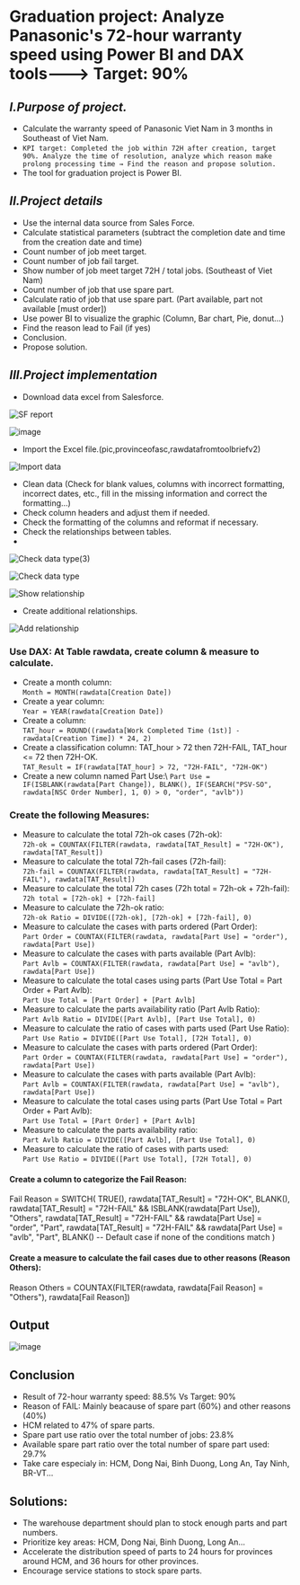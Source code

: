 # Graduation project: Analyze Panasonic's 72-hour warranty speed using Power BI and DAX tools---> Target: 90%
## *I.Purpose of project.*
- Calculate the warranty speed of Panasonic Viet Nam in 3 months in Southeast of Viet Nam.
- `KPI target: Completed the job within 72H after creation, target 90%. Analyze the time of resolution, analyze which reason make prolong processing time → Find the reason and propose solution.`
- The tool for graduation project is Power BI.
## *II.Project details*

- Use the internal data source from Sales Force.
- Calculate statistical parameters (subtract the completion date and time from the creation date and time)
- Count number of job meet target.
- Count number of job fail target.
- Show number of job meet target 72H / total jobs. (Southeast of Viet Nam)
- Count number of job that use spare part.
- Calculate ratio of job that use spare part. (Part available, part not available [must order])
- Use power BI to visualize the graphic (Column, Bar chart, Pie, donut…)
- Find the reason lead to Fail (if yes)
- Conclusion.
- Propose solution.
  
## *III.Project implementation*

- Download data excel from Salesforce.

![SF report](https://github.com/user-attachments/assets/81971f58-4d62-47d4-ba13-504ac92df2b1)

![image](https://github.com/user-attachments/assets/8e12ee6d-ee94-46a0-b790-9b026a16930e)

- Import the Excel file.(pic,provinceofasc,rawdatafromtoolbriefv2)

![Import data](https://github.com/user-attachments/assets/c42fb116-8e02-4d5a-bb34-aad74d4a5a21)

- Clean data (Check for blank values, columns with incorrect formatting, incorrect dates, etc., fill in the missing information and correct the formatting...)
- Check column headers and adjust them if needed.
- Check the formatting of the columns and reformat if necessary. 
- Check the relationships between tables.
- 
![Check data type(3)](https://github.com/user-attachments/assets/7de0126a-eac1-473e-866c-f6d94a683b91)

![Check data type](https://github.com/user-attachments/assets/70d7ac0b-ab50-409e-b3f9-f8f62a26ad85)

![Show relationship](https://github.com/user-attachments/assets/18446141-45fa-4fbe-a5f7-adb9e6899ec5)

- Create additional relationships. 

![Add relationship](https://github.com/user-attachments/assets/b0d6c05a-1027-424a-b1ed-1c7532d0fc9d)

### Use DAX: At Table rawdata, create column & measure to calculate.
- Create a month column:\
```Month = MONTH(rawdata[Creation Date])```
- Create a year column:\
```Year = YEAR(rawdata[Creation Date])```
- Create a column:\
```TAT_hour = ROUND((rawdata[Work Completed Time (1st)] - rawdata[Creation Time]) * 24, 2)```
- Create a classification column: TAT_hour > 72 then 72H-FAIL, TAT_hour <= 72 then 72H-OK.\
```TAT_Result = IF(rawdata[TAT_hour] > 72, "72H-FAIL", "72H-OK")```
- Create a new column named Part Use:\ 
```Part Use = IF(ISBLANK(rawdata[Part Change]), BLANK(), IF(SEARCH("PSV-SO", rawdata[NSC Order Number], 1, 0) > 0, "order", "avlb"))```

### Create the following Measures:
- Measure to calculate the total 72h-ok cases (72h-ok):\
```72h-ok = COUNTAX(FILTER(rawdata, rawdata[TAT_Result] = "72H-OK"), rawdata[TAT_Result])```
- Measure to calculate the total 72h-fail cases (72h-fail):\
```72h-fail = COUNTAX(FILTER(rawdata, rawdata[TAT_Result] = "72H-FAIL"), rawdata[TAT_Result])```
- Measure to calculate the total 72h cases (72h total = 72h-ok + 72h-fail):\
```72h total = [72h-ok] + [72h-fail]```
- Measure to calculate the 72h-ok ratio:\
```72h-ok Ratio = DIVIDE([72h-ok], [72h-ok] + [72h-fail], 0)```
- Measure to calculate the cases with parts ordered (Part Order):\
```Part Order = COUNTAX(FILTER(rawdata, rawdata[Part Use] = "order"), rawdata[Part Use])```
- Measure to calculate the cases with parts available (Part Avlb):\
```Part Avlb = COUNTAX(FILTER(rawdata, rawdata[Part Use] = "avlb"), rawdata[Part Use])```
- Measure to calculate the total cases using parts (Part Use Total = Part Order + Part Avlb):\
```Part Use Total = [Part Order] + [Part Avlb]```
- Measure to calculate the parts availability ratio (Part Avlb Ratio):\
```Part Avlb Ratio = DIVIDE([Part Avlb], [Part Use Total], 0)```
- Measure to calculate the ratio of cases with parts used (Part Use Ratio):\
```Part Use Ratio = DIVIDE([Part Use Total], [72H Total], 0)```
- Measure to calculate the cases with parts ordered (Part Order):\
```Part Order = COUNTAX(FILTER(rawdata, rawdata[Part Use] = "order"), rawdata[Part Use])```
- Measure to calculate the cases with parts available (Part Avlb):\
```Part Avlb = COUNTAX(FILTER(rawdata, rawdata[Part Use] = "avlb"), rawdata[Part Use])```
- Measure to calculate the total cases using parts (Part Use Total = Part Order + Part Avlb):\
```Part Use Total = [Part Order] + [Part Avlb]```
- Measure to calculate the parts availability ratio:\
```Part Avlb Ratio = DIVIDE([Part Avlb], [Part Use Total], 0)```
- Measure to calculate the ratio of cases with parts used:\
```Part Use Ratio = DIVIDE([Part Use Total], [72H Total], 0)```

#### Create a column to categorize the Fail Reason:
Fail Reason = 
SWITCH(
    TRUE(),
    rawdata[TAT_Result] = "72H-OK", BLANK(),
    rawdata[TAT_Result] = "72H-FAIL" && ISBLANK(rawdata[Part Use]), "Others",
    rawdata[TAT_Result] = "72H-FAIL" && rawdata[Part Use] = "order", "Part",
    rawdata[TAT_Result] = "72H-FAIL" && rawdata[Part Use] = "avlb", "Part",
    BLANK()  -- Default case if none of the conditions match
)
#### Create a measure to calculate the fail cases due to other reasons (Reason Others):
Reason Others = COUNTAX(FILTER(rawdata, rawdata[Fail Reason] = "Others"), rawdata[Fail Reason])

## Output 

![image](https://github.com/user-attachments/assets/b281fe13-ce95-479a-bc1c-0babf045b0e1)

## Conclusion
- Result of 72-hour warranty speed: 88.5% Vs Target: 90%
- Reason of FAIL: Mainly beacause of spare part (60%) and other reasons (40%)
- HCM related to 47% of spare parts.
- Spare part use ratio over the total number of jobs: 23.8%
- Available spare part ratio over the total number of spare part used: 29.7%
- Take care especialy in: HCM, Dong Nai, Binh Duong, Long An, Tay Ninh, BR-VT...

## Solutions:
- The warehouse department should plan to stock enough parts and part numbers.
- Prioritize key areas: HCM, Dong Nai, Binh Duong, Long An...
- Accelerate the distribution speed of parts to 24 hours for provinces around HCM, and 36 hours for other provinces.
- Encourage service stations to stock spare parts.
